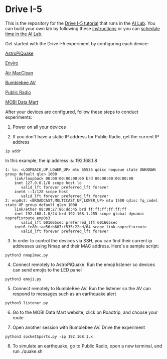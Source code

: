 # Drive I-5

This is the repository for the [Drive I-5 tutorial](http://www.RoboThot.ai/Tutorial-DriveI5/EVehicles.htm) that runs in the [AI Lab](https://github.com/NelsonPython/AI_Lab).  You can build your own lab by following these [instructions](https://github.com/NelsonPython/AI_Lab) or you can <a href="http://www.RoboThot.ai/contactMe.php">schedule time in the AI Lab</a>.  

Get started with the Drive I-5 experiment by configuring each device:</h2>

[AstroPiQuake](AstroPiQuake/README.md)

[Enviro](Enviro/README.md)

[Air MacClean](AirMacClean/README.md)

[Bumblebee AV](BumblebeeAV/README.md)

[Public Radio](PublicRadio/README.md)

[MOBI Data Mart](DataMart/README.md)

After your devices are configured, follow these steps to conduct experiments:

1. Power on all your devices

2. If you don't have a static IP address for Public Radio, get the current IP address

```
ip addr
```

In this example, the ip address is:  192.168.1.8

```
1: lo: <LOOPBACK,UP,LOWER_UP> mtu 65536 qdisc noqueue state UNKNOWN group default qlen 1000
    link/loopback 00:00:00:00:00:00 brd 00:00:00:00:00:00
    inet 127.0.0.1/8 scope host lo
       valid_lft forever preferred_lft forever
    inet6 ::1/128 scope host 
       valid_lft forever preferred_lft forever
2: enp0s3: <BROADCAST,MULTICAST,UP,LOWER_UP> mtu 1500 qdisc fq_codel state UP group default qlen 1000
    link/ether 08:00:27:86:dd:45 brd ff:ff:ff:ff:ff:ff
    inet 192.168.1.8/24 brd 192.168.1.255 scope global dynamic noprefixroute enp0s3
       valid_lft 601665sec preferred_lft 601665sec
    inet6 fe80::ae56:b667:f535:22cd/64 scope link noprefixroute 
       valid_lft forever preferred_lft forever
```

3. In order to control the devices via SSH, you can find their current ip addresses using Nmap and their MAC address.  Here's a sample script:

```
python3 nmap2mac.py
```

4. Connect remotely to AstroPiQuake.  Run the emoji listener so devices can send emojis to the LED panel

```
python3 emoji.py
```

5. Connect remotely to BumbleBee AV.  Run the listener so the AV can respond to messages such as an earthquake alert

```
python3 listener.py
```

6. Go to the MOBI Data Mart website, click on Roadtrip, and choose your route


7. Open another session with Bumblebee AV.  Drive the experiment

```
python3 socketSports.py -ip 192.168.1.x
```

8. To simulate an earthquake, go to Public Radio, open a new terminal, and run ./quake.sh
